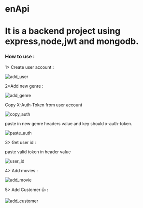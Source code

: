 # enApi

# It is a backend project using express,node,jwt and mongodb.

### How to use :

1> Create user account :

![add_user](./Image/add_user.png)


2>Add new genre :

![add_genre](./Image/add_new_genre.png)

Copy X-Auth-Token from user account

![copy_auth](./Image/copy-auth-token.png)


 paste in
new genre headers value and key should x-auth-token.

![paste_auth](./Image/paste_auth_token.png)

3> Get user id :

paste valid token in header value 

![user_id](./Image/get_user_id.png)

4> Add movies :

![add_movie](./Image/add_movie.png)

5> Add Customer 👍 :

![add_customer](./Image/add_customer.png)